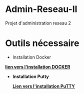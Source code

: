 # Admin-Reseau-II
Projet d'administration reseau 2

# Outils nécessaire 

* Installation Docker <b>

 [lien vers l'installation DOCKER](https://www.docker.com/get-started/)
 
* Installation Putty <b>
 
  [Lien vers l'installation PuTTY](https://www.putty.org/)
